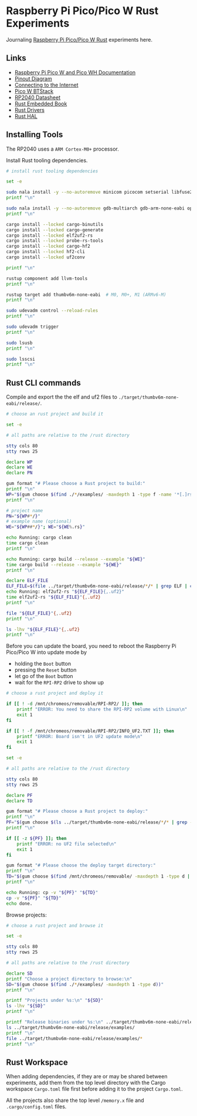 # Raspberry Pi Pico/Pico W Rust Experiments

Journaling [Raspberry Pi Pico/Pico W Rust](https://crates.io/crates/rp-pico) experiments here.

## Links

- [Raspberry Pi Pico W and Pico WH Documentation](https://www.raspberrypi.com/documentation/microcontrollers/raspberry-pi-pico.html)
- [Pinout Diagram](https://datasheets.raspberrypi.com/pico/Pico-R3-A4-Pinout.pdf)
- [Connecting to the Internet](https://datasheets.raspberrypi.com/picow/connecting-to-the-internet-with-pico-w.pdf)
- [Pico W BTStack](https://github.com/bluekitchen/btstack#welcome-to-btstack)
- [RP2040 Datasheet](https://datasheets.raspberrypi.com/rp2040/rp2040-datasheet.pdf)
- [Rust Embedded Book](https://docs.rust-embedded.org/book/)
- [Rust Drivers](https://crates.io/crates/rp-pico)
- [Rust HAL](https://github.com/rp-rs/rp-hal-boards/)

## Installing Tools

The RP2040 uses a `ARM Cortex-M0+` processor.

Install Rust tooling dependencies.

```bash { background=false category=setup-rust closeTerminalOnSuccess=true excludeFromRunAll=true interactive=true interpreter=bash name=rust-install-dependencies promptEnv=true terminalRows=10 }
# install rust tooling dependencies

set -e

sudo nala install -y --no-autoremove minicom picocom setserial libfuse2 libusb-1.0-0-dev libudev-dev cmake
printf "\n"

sudo nala install -y --no-autoremove gdb-multiarch gdb-arm-none-eabi openocd qemu-system-arm
printf "\n"

cargo install --locked cargo-binutils
cargo install --locked cargo-generate
cargo install --locked elf2uf2-rs
cargo install --locked probe-rs-tools
cargo install --locked cargo-hf2
cargo install --locked hf2-cli
cargo install --locked uf2conv

printf "\n"

rustup component add llvm-tools
printf "\n"

rustup target add thumbv6m-none-eabi  # M0, M0+, M1 (ARMv6-M)
printf "\n"

sudo udevadm control --reload-rules
printf "\n"

sudo udevadm trigger
printf "\n"

sudo lsusb
printf "\n"

sudo lsscsi
printf "\n"
```

## Rust CLI commands

Compile and export the the elf and uf2 files to `./target/thumbv6m-none-eabi/release/`.

```bash { background=false category=build-rust closeTerminalOnSuccess=true excludeFromRunAll=true interactive=true interpreter=bash name=rust-cli-compile promptEnv=true terminalRows=25 }
# choose an rust project and build it

set -e

# all paths are relative to the /rust directory

stty cols 80
stty rows 25

declare WP
declare WE
declare PN

gum format "# Please choose a Rust project to build:"
printf "\n"
WP="$(gum choose $(find ./*/examples/ -maxdepth 1 -type f -name '*[.]rs';))"
printf "\n"

# project name
PN="${WP#*/}"
# example name (optional)
WE="${WP##*/}"; WE="${WE%.rs}"

echo Running: cargo clean
time cargo clean
printf "\n"

echo Running: cargo build --release --example "${WE}"
time cargo build --release --example "${WE}"
printf "\n"

declare ELF_FILE
ELF_FILE=$(file ../target/thumbv6m-none-eabi/release/*/* | grep ELF | cut -f1 -d: | grep -E "/${WE}$")
echo Running: elf2uf2-rs "${ELF_FILE}{,.uf2}"
time elf2uf2-rs "${ELF_FILE}"{,.uf2}
printf "\n"

file "${ELF_FILE}"{,.uf2}
printf "\n"

ls -lhv "${ELF_FILE}"{,.uf2}
printf "\n"
```

Before you can update the board, you need to reboot the Raspberry Pi Pico/Pico W into update mode by

- holding the `Boot` button
- pressing the `Reset` button
- let go of the `Boot` button
- wait for the `RPI-RP2` drive to show up

```bash { background=false category=deploy-rust closeTerminalOnSuccess=true excludeFromRunAll=true interactive=true interpreter=bash name=rust-cli-upload promptEnv=true terminalRows=25 }
# choose a rust project and deploy it

if [[ ! -d /mnt/chromeos/removable/RPI-RP2/ ]]; then
    printf "ERROR: You need to share the RPI-RP2 volume with Linux\n"
    exit 1
fi

if [[ ! -f /mnt/chromeos/removable/RPI-RP2/INFO_UF2.TXT ]]; then
    printf "ERROR: Board isn't in UF2 update mode\n"
    exit 1
fi

set -e

# all paths are relative to the /rust directory

stty cols 80
stty rows 25

declare PF
declare TD

gum format "# Please choose a Rust project to deploy:"
printf "\n"
PF="$(gum choose $(ls ../target/thumbv6m-none-eabi/release/*/* | grep -E ".uf2$"))"
printf "\n"

if [[ -z ${PF} ]]; then
    printf "ERROR: no UF2 file selected\n"
    exit 1
fi

gum format "# Please choose the deploy target directory:"
printf "\n"
TD="$(gum choose $(find /mnt/chromeos/removable/ -maxdepth 1 -type d | grep -v -E '^/mnt/chromeos/removable/$'))"
printf "\n"

echo Running: cp -v "${PF}" "${TD}"
cp -v "${PF}" "${TD}"
echo done.
```

Browse projects:

```bash { background=false category=browse-rust closeTerminalOnSuccess=true excludeFromRunAll=true interactive=true interpreter=bash name=rust-cli-browse promptEnv=true terminalRows=25 }
# choose a rust project and browse it

set -e

stty cols 80
stty rows 25

# all paths are relative to the /rust directory

declare SD
printf "Choose a project directory to browse:\n"
SD="$(gum choose $(find ./*/examples/ -maxdepth 1 -type d))"
printf "\n"

printf "Projects under %s:\n" "${SD}"
ls -lhv "${SD}"
printf "\n"

printf "Release binaries under %s:\n" ../target/thumbv6m-none-eabi/release/examples/
ls ../target/thumbv6m-none-eabi/release/examples/
printf "\n"
file ../target/thumbv6m-none-eabi/release/examples/*
printf "\n"
```

## Rust Workspace

When adding dependencies, if they are or may be shared between experiments, add
them from the top level directory with the Cargo workspace `Cargo.toml` file
first before adding it to the project `Cargo.toml`.

All the projects also share the top level `/memory.x` file and
`.cargo/config.toml` files.
